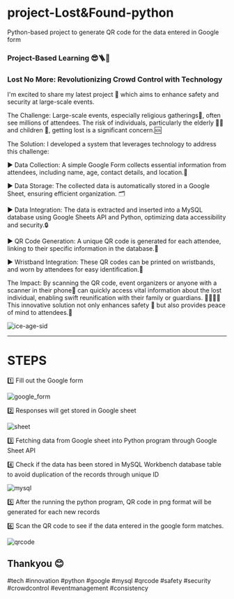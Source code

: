 # project-Lost&Found-python
Python-based project to generate QR code for the data entered in Google form
### Project-Based Learning 😎🪜🥅
### Lost No More: Revolutionizing Crowd Control with Technology

I'm excited to share my latest project 🚀 which aims to enhance safety and security at large-scale events.

The Challenge:
Large-scale events, especially religious gatherings🙏, often see millions of attendees. The risk of individuals, particularly the elderly 👴👵 and children 👶, getting lost is a significant concern.🆘

The Solution:
I developed a system that leverages technology to address this challenge:

▶ Data Collection: A simple Google Form collects essential information from attendees, including name, age, contact details, and location.📍

▶ Data Storage: The collected data is automatically stored in a Google Sheet, ensuring efficient organization. 🗂️

▶ Data Integration: The data is extracted and inserted into a MySQL database using Google Sheets API and Python, optimizing data accessibility and security.🔒

▶ QR Code Generation: A unique QR code is generated for each attendee, linking to their specific information in the database.🔗

▶ Wristband Integration: These QR codes can be printed on wristbands, and worn by attendees for easy identification.👀

The Impact:
By scanning the QR code, event organizers or anyone with a scanner in their phone📱 can quickly access vital information about the lost individual, enabling swift reunification with their family or guardians. 👨‍👩‍👧‍👦 This innovative solution not only enhances safety 🦺 but also provides peace of mind to attendees.🙏


![ice-age-sid](https://github.com/user-attachments/assets/f2db413d-c1fb-43b9-8900-a73a28ad5e59)


------------------------------------------------------------------------------------------------
# STEPS
1️⃣ Fill out the Google form

![google_form](https://github.com/user-attachments/assets/49600697-35fa-41c2-a924-f251435144b4)

2️⃣ Responses will get stored in Google sheet

![sheet](https://github.com/user-attachments/assets/a5f60dcd-0148-4a25-a846-4c56f08c1086)

3️⃣ Fetching data from Google sheet into Python program through Google Sheet API

4️⃣ Check if the data has been stored in MySQL Workbench database table to avoid duplication of the records through unique ID

![mysql](https://github.com/user-attachments/assets/3529d9ff-31ad-4e91-9156-aceb8bd22e1c)

5️⃣ After the running the python program, QR code in png format will be generated for each new records

6️⃣ Scan the QR code to see if the data entered in the google form matches.

![qrcode](https://github.com/user-attachments/assets/51bc40f7-e24e-49e9-adb8-e5bb36de8bda)


## Thankyou 😊
#tech #innovation #python #google #mysql #qrcode #safety #security #crowdcontrol #eventmanagement #consistency 

